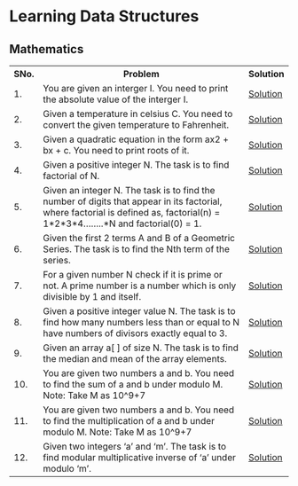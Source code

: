 # Learning Data Structures

<h2> Mathematics </h2>

<table>
<tr>
  <th> SNo. </th>
  <th> Problem </th>
  <th> Solution </th>
</tr>
<tr>
  <td> 1. </td>
  <td> You are given an interger I. You need to print the absolute value of the interger I. </td>
  <td> <a href="https://practice.geeksforgeeks.org/viewSol.php?subId=16628898&pid=701150&user=NikhilBansal4"> Solution </a></td> 
</tr>
 <tr>
  <td> 2. </td>
  <td> Given a temperature in celsius C. You need to convert the given temperature to Fahrenheit. </td>
  <td> <a href="https://practice.geeksforgeeks.org/viewSol.php?subId=16629230&pid=701152&user=NikhilBansal4"> Solution </a></td> 
</tr> 
  <tr>
  <td> 3. </td>
  <td> Given a quadratic equation in the form ax2 + bx + c. You need to print roots of it. </td>
  <td> <a href="https://practice.geeksforgeeks.org/viewSol.php?subId=16694571&pid=701155&user=NikhilBansal4"> Solution </a></td> 
</tr> 
  <tr>
  <td> 4. </td>
  <td> Given a positive integer N. The task is to find factorial of N. </td>
  <td> <a href="https://practice.geeksforgeeks.org/viewSol.php?subId=16694726&pid=701156&user=NikhilBansal4"> Solution </a></td> 
</tr> 
  <tr>
  <td> 5. </td>
  <td> Given an integer N. The task is to find the number of digits that appear in its factorial, where factorial is defined as, factorial(n) = 1*2*3*4……..*N and factorial(0) = 1. </td>
  <td> <a href="https://practice.geeksforgeeks.org/viewSol.php?subId=16741256&pid=701157&user=NikhilBansal4"> Solution </a></td> 
</tr> 
  <tr>
  <td> 6. </td>
  <td> Given the first 2 terms A and B of a Geometric Series. The task is to find the Nth term of the series. </td>
  <td> <a href="https://practice.geeksforgeeks.org/viewSol.php?subId=16741812&pid=701159&user=NikhilBansal4"> Solution </a></td> 
</tr> 
  </tr> 
  <tr>
  <td> 7. </td>
  <td> For a given number N check if it is prime or not. A prime number is a number which is only divisible by 1 and itself. </td>
  <td> <a href="https://practice.geeksforgeeks.org/viewSol.php?subId=16770180&pid=701162&user=NikhilBansal4"> Solution </a></td> 
</tr> 
</tr> 
  <tr>
  <td> 8. </td>
  <td> Given a positive integer value N. The task is to find how many numbers less than or equal to N have numbers of divisors exactly equal to 3. </td>
  <td> <a href="https://practice.geeksforgeeks.org/viewSol.php?subId=16784769&pid=701164&user=NikhilBansal4"> Solution </a></td> 
</tr> 
</tr> 
  <tr>
  <td> 9. </td>
  <td> Given an array a[ ] of size N. The task is to find the median and mean of the array elements. </td>
  <td> <a href="https://practice.geeksforgeeks.org/viewSol.php?subId=16774042&pid=701166&user=NikhilBansal4"> Solution </a></td> 
</tr> 
</tr> 
  <tr>
  <td> 10. </td>
  <td> You are given two numbers a and b. You need to find the sum of a and b under modulo M.
Note: Take M as 10^9+7 </td>
  <td> <a href="https://practice.geeksforgeeks.org/viewSol.php?subId=16772285&pid=701435&user=NikhilBansal4"> Solution </a></td> 
</tr> 
</tr> 
  <tr>
  <td> 11. </td>
  <td> You are given two numbers a and b. You need to find the multiplication of a and b under modulo M.
Note: Take M as 10^9+7 </td>
  <td> <a href="https://practice.geeksforgeeks.org/viewSol.php?subId=16772324&pid=701436&user=NikhilBansal4"> Solution </a></td> 
</tr> 
</tr> 
  <tr>
  <td> 12. </td>
  <td> Given two integers ‘a’ and ‘m’. The task is to find modular multiplicative inverse of ‘a’ under modulo ‘m’. </td>
  <td> <a href="https://practice.geeksforgeeks.org/viewSol.php?subId=16773678&pid=701168&user=NikhilBansal4"> Solution </a></td> 
</tr> 
</table>
